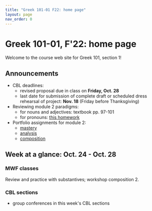 ```yaml
---
title: "Greek 101-01 F22: home page"
layout: page
nav_order: 0
---
```




# Greek 101-01, F'22: home page

Welcome to the course web site for Greek 101, section 1! 


## Announcements



- CBL deadlines: 
    - revised proposal due in class on **Friday, Oct.  28**
    - last date for submission of complete draft or scheduled dress rehearsal of project:  **Nov. 18** (Friday before Thanksgiving)
- Reviewing module 2 paradigms:  
    - for nouns and adjectives: textbook pp. 97-101
    - for pronouns: [this homework](./classes/module2/pronouns/)
- Portfolio assignments for module 2:
    - [mastery](./classes/module2/portfolio-mastery/)
    - [analysis](https://hellenike.github.io/textbook/practice/module2/portfolio/reading/)
    - [composition](https://hellenike.github.io/textbook/practice/module2/portfolio/composition/)



## Week at a glance: Oct. 24 - Oct. 28

### MWF classes

Review and practice with substantives; workshop composition 2.


### CBL sections

- group conferences in this week's CBL sections